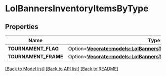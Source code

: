 # LolBannersInventoryItemsByType

## Properties

Name | Type | Description | Notes
------------ | ------------- | ------------- | -------------
**TOURNAMENT_FLAG** | Option<[**Vec<crate::models::LolBannersTournamentFlagInventoryItem>**](LolBannersTournamentFlagInventoryItem.md)> |  | [optional]
**TOURNAMENT_FRAME** | Option<[**Vec<crate::models::LolBannersTournamentFrameInventoryItem>**](LolBannersTournamentFrameInventoryItem.md)> |  | [optional]

[[Back to Model list]](../README.md#documentation-for-models) [[Back to API list]](../README.md#documentation-for-api-endpoints) [[Back to README]](../README.md)


